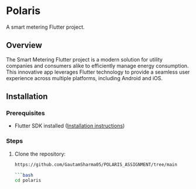 # Polaris

A smart metering Flutter project.

## Overview

The Smart Metering Flutter project is a modern solution for utility companies and consumers alike to efficiently manage energy consumption. This innovative app leverages Flutter technology to provide a seamless user experience across multiple platforms, including Android and iOS.

## Installation

### Prerequisites

- Flutter SDK installed ([Installation instructions](https://flutter.dev/docs/get-started/install))

### Steps

1. Clone the repository:

   ```bash
   https://github.com/GautamSharma05/POLARIS_ASSIGNMENT/tree/main
   
   ```bash
   cd polaris

